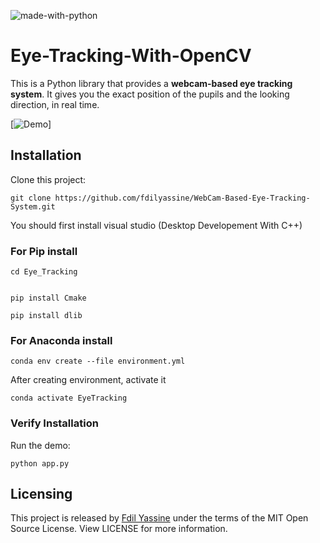 


![made-with-python](https://img.shields.io/badge/Made%20with-Python-1f425f.svg)
# Eye-Tracking-With-OpenCV

This is a Python library that provides a **webcam-based eye tracking system**. It gives you the exact position of the pupils and the looking direction, in real time.

[![Demo](media/Pupil_Tracking_Demo.gif)]


## Installation

Clone this project:

```shell
git clone https://github.com/fdilyassine/WebCam-Based-Eye-Tracking-System.git
```
You should first install visual studio (Desktop Developement With C++)

### For Pip install


```shell
cd Eye_Tracking 


```
```shell
pip install Cmake
```

```shell
pip install dlib
```
### For Anaconda install


```shell
conda env create --file environment.yml

```
After creating environment, activate it
```shell
conda activate EyeTracking
```

### Verify Installation

Run the demo:

```shell
python app.py
```

## Licensing

This project is released by [Fdil Yassine](https://www.linkedin.com/in/fdil-yassine) under the terms of the MIT Open Source License. View LICENSE for more information.
